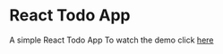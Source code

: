 # React Todo App

A simple React Todo App
To watch the demo click [here](https://tcod-todo.vercel.app/)
